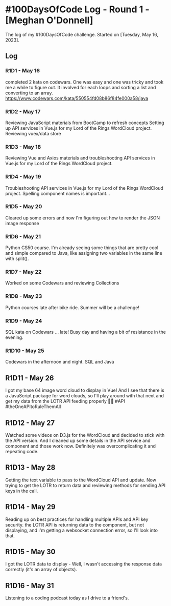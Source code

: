 # #100DaysOfCode Log - Round 1 - [Meghan O'Donnell]

The log of my #100DaysOfCode challenge. Started on [Tuesday, May 16, 2023].

## Log

### R1D1 - May 16

completed 2 kata on codewars. One was easy and one was tricky and took me a while to figure out. 
It involved for each loops and sorting a list and converting to an array. 
https://www.codewars.com/kata/550554fd08b86f84fe000a58/java

### R1D2 - May 17

Reviewing JavaScript materials from BootCamp to refresh concepts
Setting up API services in Vue.js for my Lord of the Rings WordCloud project. 
Reviewing vuex/data store

### R1D3 - May 18

Reviewing Vue and Axios materials and troubleshooting API services in Vue.js for 
my Lord of the Rings WordCloud project.

### R1D4 - May 19

Troubleshooting API services in Vue.js for 
my Lord of the Rings WordCloud project. 
Spelling component names is important...

### R1D5 - May 20

Cleared up some errors and now I'm figuring out how to render the JSON image response

### R1D6 - May 21

Python CS50 course. I'm already seeing some things that are pretty cool and simple compared to Java, 
like assigning two variables in the same line with split().

### R1D7 - May 22

Worked on some Codewars and reviewing Collections

### R1D8 - May 23

Python courses late after bike ride. Summer will be a challenge!

### R1D9 - May 24

SQL kata on Codewars ... late! Busy day and having a bit of resistance in the evening.

### R1D10 - May 25

Codewars in the afternoon and night. SQL and Java

## R1D11 - May 26

I got my base 64 image word cloud to display in Vue! And I see that there is a JavaScript package for word clouds, 
so I'll play around with that next and get my data from the LOTR API feeding properly 🧙‍♂️ #API #theOneAPItoRuleThemAll

## R1D12 - May 27

Watched some videos on D3.js for the WordCloud and decided to stick with the API version.
And I cleaned up some details in the API service and component and those work now. 
Definitely was overcomplicating it and repeating code.

## R1D13 - May 28

Getting the text variable to pass to the WordCloud API and update. 
Now trying to get the LOTR to return data and reviewing methods for sending API keys in the call.

## R1D14 - May 29

Reading up on best practices for handling multiple APIs and API key security. the LOTR API is returning 
data to the component, but not displaying, and I'm getting a websocket connection error, so I'll look into that. 

## R1D15 - May 30

I got the LOTR data to display - Well, I wasn't accessing the response data correctly (it's an array of objects). 

## R1D16 - May 31

Listening to a coding podcast today as I drive to a friend's. 

